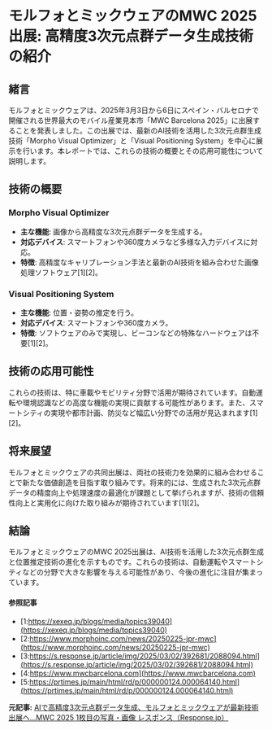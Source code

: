 # モルフォとミックウェアのMWC 2025出展: 高精度3次元点群データ生成技術の紹介

## 緒言

モルフォとミックウェアは、2025年3月3日から6日にスペイン・バルセロナで開催される世界最大のモバイル産業見本市「MWC Barcelona 2025」に出展することを発表しました。この出展では、最新のAI技術を活用した3次元点群生成技術「Morpho Visual Optimizer」と「Visual Positioning System」を中心に展示を行います。本レポートでは、これらの技術の概要とその応用可能性について説明します。

## 技術の概要

### Morpho Visual Optimizer

- **主な機能**: 画像から高精度な3次元点群データを生成する。
- **対応デバイス**: スマートフォンや360度カメラなど多様な入力デバイスに対応。
- **特徴**: 高精度なキャリブレーション手法と最新のAI技術を組み合わせた画像処理ソフトウェア[1][2]。

### Visual Positioning System

- **主な機能**: 位置・姿勢の推定を行う。
- **対応デバイス**: スマートフォンや360度カメラ。
- **特徴**: ソフトウェアのみで実現し、ビーコンなどの特殊なハードウェアは不要[1][2]。

## 技術の応用可能性

これらの技術は、特に車載やモビリティ分野で活用が期待されています。自動運転や環境認識などの高度な機能の実現に貢献する可能性があります。また、スマートシティの実現や都市計画、防災など幅広い分野での活用が見込まれます[1][2]。

## 将来展望

モルフォとミックウェアの共同出展は、両社の技術力を効果的に組み合わせることで新たな価値創造を目指す取り組みです。将来的には、生成された3次元点群データの精度向上や処理速度の最適化が課題として挙げられますが、技術の信頼性向上と実用化に向けた取り組みが期待されています[1][2]。

## 結論

モルフォとミックウェアのMWC 2025出展は、AI技術を活用した3次元点群生成と位置推定技術の進化を示すものです。これらの技術は、自動運転やスマートシティなどの分野で大きな影響を与える可能性があり、今後の進化に注目が集まっています。

#### 参照記事
- [1:https://xexeq.jp/blogs/media/topics39040](https://xexeq.jp/blogs/media/topics39040)
- [2:https://www.morphoinc.com/news/20250225-jpr-mwc](https://www.morphoinc.com/news/20250225-jpr-mwc)
- [3:https://s.response.jp/article/img/2025/03/02/392681/2088094.html](https://s.response.jp/article/img/2025/03/02/392681/2088094.html)
- [4:https://www.mwcbarcelona.com](https://www.mwcbarcelona.com)
- [5:https://prtimes.jp/main/html/rd/p/000000124.000064140.html](https://prtimes.jp/main/html/rd/p/000000124.000064140.html)


**元記事:** [AIで高精度3次元点群データ生成、モルフォとミックウェアが最新技術出展へ…MWC 2025 1枚目の写真・画像 レスポンス（Response.jp）](https://s.response.jp/article/img/2025/03/02/392681/2088094.html?from=thumb_under_hero)
